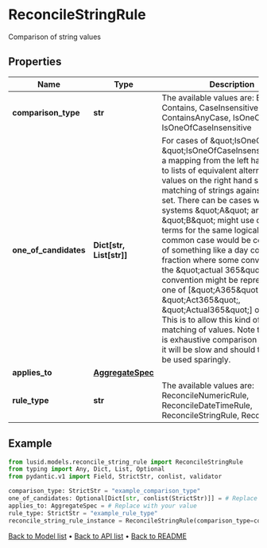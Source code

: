 # ReconcileStringRule

Comparison of string values
## Properties
Name | Type | Description | Notes
------------ | ------------- | ------------- | -------------
**comparison_type** | **str** | The available values are: Exact, Contains, CaseInsensitive, ContainsAnyCase, IsOneOf, IsOneOfCaseInsensitive | 
**one_of_candidates** | **Dict[str, List[str]]** | For cases of \&quot;IsOneOf\&quot; or \&quot;IsOneOfCaseInsensitive\&quot;, a mapping from the left hand to side to lists of equivalent alternative values on the right hand side. Fuzzy matching of strings against one of a set. There can be cases where systems \&quot;A\&quot; and \&quot;B\&quot; might use different terms for the same logical entity. A common case would be comparison of something like a day count fraction where some convention like the \&quot;actual 365\&quot; convention might be represented as one of [\&quot;A365\&quot;, \&quot;Act365\&quot;, \&quot;Actual365\&quot;] or similar. This is to allow this kind of fuzzy matching of values. Note that as this is exhaustive comparison across sets it will be slow and should therefore be used sparingly. | [optional] 
**applies_to** | [**AggregateSpec**](AggregateSpec.md) |  | 
**rule_type** | **str** | The available values are: ReconcileNumericRule, ReconcileDateTimeRule, ReconcileStringRule, ReconcileExact | 
## Example

```python
from lusid.models.reconcile_string_rule import ReconcileStringRule
from typing import Any, Dict, List, Optional
from pydantic.v1 import Field, StrictStr, conlist, validator

comparison_type: StrictStr = "example_comparison_type"
one_of_candidates: Optional[Dict[str, conlist(StrictStr)]] = # Replace with your value
applies_to: AggregateSpec = # Replace with your value
rule_type: StrictStr = "example_rule_type"
reconcile_string_rule_instance = ReconcileStringRule(comparison_type=comparison_type, one_of_candidates=one_of_candidates, applies_to=applies_to, rule_type=rule_type)

```

[Back to Model list](../README.md#documentation-for-models) &#8226; [Back to API list](../README.md#documentation-for-api-endpoints) &#8226; [Back to README](../README.md)

